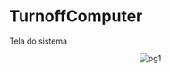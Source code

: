 # TurnoffComputer
<p> Tela do sistema </p>

<center>
 
![pg1](https://user-images.githubusercontent.com/54919649/149821004-22b9295b-7bca-403c-81a7-22157aa16333.png)
 
</center>
